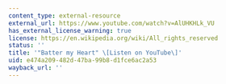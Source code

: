 ```yaml
---
content_type: external-resource
external_url: https://www.youtube.com/watch?v=AlUHKHLk_VU
has_external_license_warning: true
license: https://en.wikipedia.org/wiki/All_rights_reserved
status: ''
title: '"Batter my Heart" \[Listen on YouTube\]'
uid: e474a209-482d-47ba-99b8-d1fce6ac2a53
wayback_url: ''
---
```

